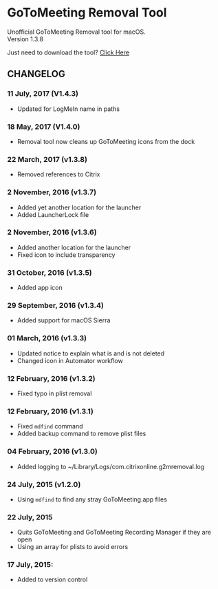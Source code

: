 # GoToMeeting Removal Tool
Unofficial GoToMeeting Removal tool for macOS.  
Version 1.3.8

Just need to download the tool? [Click Here](https://github.com/robotmachine/GoToMeeting-Removal-Tool/releases/download/latest/GoToMeeting-Removal-Tool-latest.zip)  

## CHANGELOG

### 11 July, 2017 (V1.4.3)
* Updated for LogMeIn name in paths

### 18 May, 2017 (V1.4.0)  
* Removal tool now cleans up GoToMeeting icons from the dock  
  
### 22 March, 2017 (v1.3.8)
* Removed references to Citrix

### 2 November, 2016 (v1.3.7)
* Added yet another location for the launcher
* Added LauncherLock file

### 2 November, 2016 (v1.3.6)
* Added another location for the launcher
* Fixed icon to include transparency

### 31 October, 2016 (v1.3.5)
* Added app icon

### 29 September, 2016 (v1.3.4)
* Added support for macOS Sierra  


### 01 March, 2016 (v1.3.3)
* Updated notice to explain what is and is not deleted
* Changed icon in Automator workflow

### 12 February, 2016 (v1.3.2)
* Fixed typo in plist removal

### 12 February, 2016 (v1.3.1)
* Fixed `mdfind` command
* Added backup command to remove plist files

### 04 February, 2016 (v1.3.0)
* Added logging to ~/Library/Logs/com.citrixonline.g2mremoval.log

### 24 July, 2015 (v1.2.0)
* Using `mdfind` to find any stray GoToMeeting.app files

### 22 July, 2015
* Quits GoToMeeting and GoToMeeting Recording Manager if they are open
* Using an array for plists to avoid errors

### 17 July, 2015:  
* Added to version control
